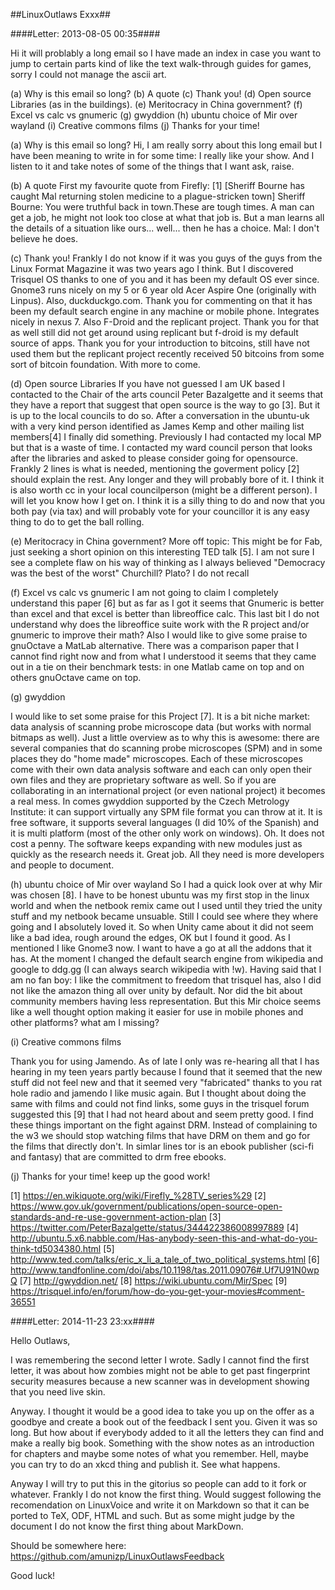 ##LinuxOutlaws Exxx##

####Letter: 2013-08-05 00:35####

Hi it will problably a long email so I have made an index in case you
want to jump to certain parts kind of like the text walk-through guides
for games, sorry I could not manage the ascii art.

(a) Why is this email so long?
(b) A quote
(c) Thank you!
(d) Open source Libraries (as in the buildings).
(e) Meritocracy in China government?
(f) Excel vs calc vs gnumeric
(g) gwyddion 
(h) ubuntu choice of Mir over wayland
(i) Creative commons films
(j) Thanks for your time!


(a) Why is this email so long?
Hi, I am really sorry about this long email but I have been meaning to
write in for some time: I really like your show. And I listen to it
and take notes of some of the things that I want ask, raise. 


(b) A quote
First my favourite quote from Firefly: [1] 
[Sheriff Bourne has caught Mal returning stolen medicine to a
plague-stricken town] 
Sheriff Bourne: You were truthful back in town.These are tough times. A
man can get a job, he might not look too close at what that job is. But
a man learns all the details of a situation like ours... well... then
he has a choice. 
Mal: I don't believe he does. 


(c) Thank you!
Frankly I do not know if it was you guys of the guys from the Linux
Format Magazine it was two years ago I think. But I discovered Trisquel
OS thanks to one of you and it has been my default OS ever since.
Gnome3 runs nicely on my 5 or 6 year old Acer Aspire One (originally
with Linpus). 
Also, duckduckgo.com. Thank you for commenting on that it
has been my default search engine in any machine or mobile phone.
Integrates nicely in nexus 7. 
Also F-Droid and the replicant project. Thank you for that as well
still did not get around using replicant but f-droid is my default
source of apps. 
Thank you for your introduction to bitcoins, still have not used them
but the replicant project recently received 50 bitcoins from some sort
of bitcoin foundation. With more to come. 

(d) Open source Libraries
If you have not guessed I am UK based I contacted to the Chair of the
arts council Peter Bazalgette and it seems that they have a report that
suggest that open source is the way to go [3]. But it is up to the local
councils to do so. After a conversation in the ubuntu-uk with a very
kind person identified as James Kemp and other mailing list members[4]
I finally did something. Previously I had contacted my local MP but
that is a waste of time. I contacted my ward council person that looks
after the libraries and asked to please consider going for opensource.
Frankly 2 lines is what is needed, mentioning the goverment policy
[2] should explain the rest. Any longer and they will probably bore of
it. I think it is also worth cc in your local councilperson (might be a
different person). I will let you know how I get on. I think it is a
silly thing to do and now that you both pay (via tax) and will probably
vote for your councillor it is any easy thing to do to get the ball
rolling.

(e) Meritocracy in China government?
More off topic: This might be for Fab, just seeking a short opinion on
this interesting TED talk [5]. I am not sure I see a complete flaw on
his way of thinking as I always believed "Democracy was the best of the
worst" Churchill? Plato? I do not recall

(f) Excel vs calc vs gnumeric
I am not going to claim I completely understand this paper [6] but as
far as I got it seems that Gnumeric is better than excel and that excel
is better than libreoffice calc. This last bit I do not understand why
does the libreoffice suite work with the R project and/or gnumeric to
improve their math? 
Also I would like to give some praise to gnuOctave a MatLab
alternative. There was a comparison paper that I cannot find right now
and from what I understood it seems that they came out in a tie on
their benchmark tests: in one Matlab came on top and on others
gnuOctave came on top. 

(g) gwyddion

I would like to set some praise for this Project [7]. It is a bit niche
market: data analysis of scanning probe microscope data (but works with
normal bitmaps as well). Just a little overview as to why this is
awesome: there are several companies that do scanning probe microscopes
(SPM) and in some places they do "home made" microscopes. Each of these
microscopes come with their own data analysis software and each can
only open their own files and they are proprietary software as well.
So if you are collaborating in an international project (or even
national project) it becomes a real mess. In comes gwyddion supported
by the Czech Metrology Institute: it can support virtually any SPM file
format you can throw at it. It is free software, it supports several
languages (I did 10% of the Spanish) and it is multi platform (most of
the other only work on windows). Oh. It does not cost a penny. The
software keeps expanding with new modules just as quickly as the
research needs it. Great job. All they need is more developers and
people to document.  

(h) ubuntu choice of Mir over wayland
So I had a quick look over at why Mir was chosen [8]. I have to be
honest ubuntu was my first stop in the linux world and when the netbook
remix came out I used until they tried the unity stuff and my netbook
became unsuable. Still I could see where they where going and I
absolutely loved it. So when Unity came about it did not seem like a
bad idea, rough around the edges, OK but I found it good. As I
mentioned I like Gnome3 now. I want to have a go at all the addons that
it has. At the moment I changed the default search engine from
wikipedia and google to ddg.gg (I can always search wikipedia with !w).
Having said that I am no fan boy: I like the commitment to freedom that
trisquel has, also I did not like the amazon thing all over unity by
default. Nor did the bit about community members having less
representation. 
But this Mir choice seems like a well thought option making it easier
for use in mobile phones and other platforms? what am I missing?

(i) Creative commons films

Thank you for using Jamendo. As of late I only was re-hearing all that
I has hearing in my teen years partly because I found that it seemed
that the new stuff did not feel new and that it seemed very
"fabricated" thanks to you rat hole radio and jamendo I like music
again. But I thought about doing the same with films and could not find
links, some guys in the trisquel forum suggested this [9] that I had not
heard about and seem pretty good. 
I find these things important on the fight against DRM. Instead of
complaining to the w3 we should stop watching films that have DRM on
them and go for the films that directly don't. In simlar lines tor is an
ebook publisher (sci-fi and fantasy) that are committed to drm free
ebooks.   

(j) Thanks for your time!
keep up the good work!

[1] https://en.wikiquote.org/wiki/Firefly_%28TV_series%29
[2]
https://www.gov.uk/government/publications/open-source-open-standards-and-re-use-government-action-plan
[3] https://twitter.com/PeterBazalgette/status/344422386008997889
[4]
http://ubuntu.5.x6.nabble.com/Has-anybody-seen-this-and-what-do-you-think-td5034380.html
[5]
http://www.ted.com/talks/eric_x_li_a_tale_of_two_political_systems.html
[6]
http://www.tandfonline.com/doi/abs/10.1198/tas.2011.09076#.Uf7U91N0wpQ
[7] http://gwyddion.net/
[8] https://wiki.ubuntu.com/Mir/Spec
[9]
https://trisquel.info/en/forum/how-do-you-get-your-movies#comment-36551

####Letter: 2014-11-23 23:xx####

Hello Outlaws,

I was remembering the second letter I wrote. Sadly I cannot find the first
letter, it was about how zombies might not be able to get past fingerprint 
security measures because a new scanner was in development showing that you need
live skin.

Anyway. I thought it would be a good idea to take you up on the offer as a 
goodbye and create a book out of the feedback I sent you. Given it was so long.
But how about if everybody added to it all the letters they can find and make a 
really big book. Something with the show notes as an introduction for chapters
and maybe some notes of what you remember. Hell, maybe you can try to do an 
xkcd thing and publish it. See what happens.

Anyway I will try to put this in the gitorius so people can add to it fork or 
whatever. Frankly I do not know the first thing.  Would suggest following the 
recomendation on LinuxVoice and write it on Markdown so that it can be ported to
TeX, ODF, HTML and such. But as some might judge by the document I do not know 
the first thing about MarkDown.

Should be somewhere here:
https://github.com/amunizp/LinuxOutlawsFeedback

Good luck!
